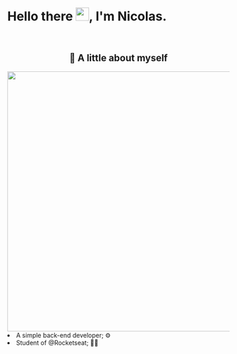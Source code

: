<body>
    <h1 align="left">Hello there <img src="https://raw.githubusercontent.com/kaueMarques/kaueMarques/master/hi.gif" height="30px">, I'm Nicolas.</h1>
    <br>
    <h2 align="center"> 👤 A little about myself </h2>
    <div align="center">
 <img align="right" height="590em"          src="https://raw.githubusercontent.com/gist/ghostnicolas/e4eea1c8cd5f91feb3b6009d36e1467b/raw/5eaba06adfaab4967e949b5f2fe8db0bf07595be/gitcard.svg"/>
    </div>
    <li>
    A simple back-end developer; ⚙️
    </li>
    <li>
    Student of @Rocketseat; 🧑‍🎓
    </li>
</body>
